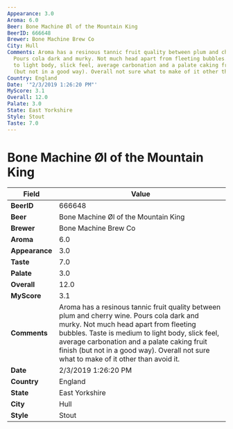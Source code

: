 ```yaml
---
Appearance: 3.0
Aroma: 6.0
Beer: Bone Machine Øl of the Mountain King
BeerID: 666648
Brewer: Bone Machine Brew Co
City: Hull
Comments: Aroma has a resinous tannic fruit quality between plum and cherry wine.
  Pours cola dark and murky. Not much head apart from fleeting bubbles. Taste is medium
  to light body, slick feel, average carbonation and a palate caking fruit finish
  (but not in a good way). Overall not sure what to make of it other than avoid it.
Country: England
Date: '"2/3/2019 1:26:20 PM"'
MyScore: 3.1
Overall: 12.0
Palate: 3.0
State: East Yorkshire
Style: Stout
Taste: 7.0
---
```


# Bone Machine Øl of the Mountain King

| Field         | Value |
|---------------|-------|
| **BeerID** | 666648 |
| **Beer** | Bone Machine Øl of the Mountain King |
| **Brewer** | Bone Machine Brew Co |
| **Aroma** | 6.0 |
| **Appearance** | 3.0 |
| **Taste** | 7.0 |
| **Palate** | 3.0 |
| **Overall** | 12.0 |
| **MyScore** | 3.1 |
| **Comments** | Aroma has a resinous tannic fruit quality between plum and cherry wine. Pours cola dark and murky. Not much head apart from fleeting bubbles. Taste is medium to light body, slick feel, average carbonation and a palate caking fruit finish (but not in a good way). Overall not sure what to make of it other than avoid it. |
| **Date** | 2/3/2019 1:26:20 PM |
| **Country** | England |
| **State** | East Yorkshire |
| **City** | Hull |
| **Style** | Stout |
